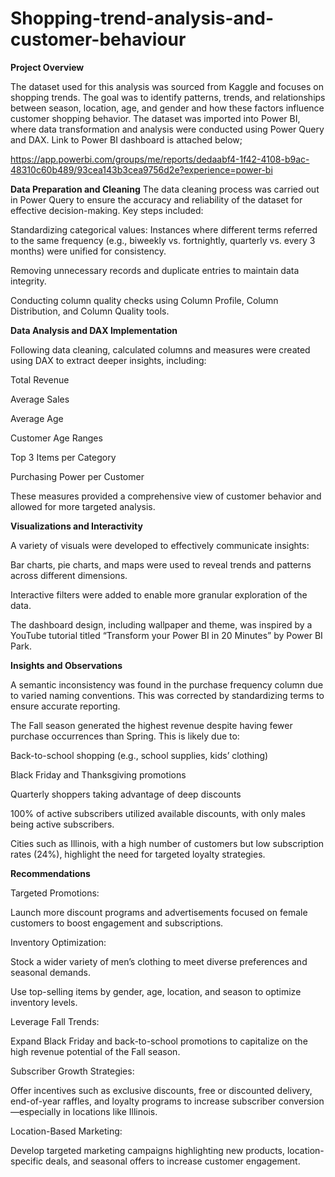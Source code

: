 # Shopping-trend-analysis-and-customer-behaviour
**Project Overview**

The dataset used for this analysis was sourced from Kaggle and focuses on shopping trends. The goal was to identify patterns, trends, and relationships between season, location, age, and gender and how these factors influence customer shopping behavior. The dataset was imported into Power BI, where data transformation and analysis were conducted using Power Query and DAX. Link to Power BI dashboard is attached below;

https://app.powerbi.com/groups/me/reports/dedaabf4-1f42-4108-b9ac-48310c60b489/93cea143b3cea9756d2e?experience=power-bi

**Data Preparation and Cleaning**
The data cleaning process was carried out in Power Query to ensure the accuracy and reliability of the dataset for effective decision-making. Key steps included:

Standardizing categorical values: Instances where different terms referred to the same frequency (e.g., biweekly vs. fortnightly, quarterly vs. every 3 months) were unified for consistency.

Removing unnecessary records and duplicate entries to maintain data integrity.

Conducting column quality checks using Column Profile, Column Distribution, and Column Quality tools.

**Data Analysis and DAX Implementation**

Following data cleaning, calculated columns and measures were created using DAX to extract deeper insights, including:

Total Revenue

Average Sales

Average Age

Customer Age Ranges

Top 3 Items per Category

Purchasing Power per Customer

These measures provided a comprehensive view of customer behavior and allowed for more targeted analysis.

**Visualizations and Interactivity**

A variety of visuals were developed to effectively communicate insights:

Bar charts, pie charts, and maps were used to reveal trends and patterns across different dimensions.

Interactive filters were added to enable more granular exploration of the data.

The dashboard design, including wallpaper and theme, was inspired by a YouTube tutorial titled “Transform your Power BI in 20 Minutes” by Power BI Park.

**Insights and Observations**

A semantic inconsistency was found in the purchase frequency column due to varied naming conventions. This was corrected by standardizing terms to ensure accurate reporting.

The Fall season generated the highest revenue despite having fewer purchase occurrences than Spring. This is likely due to:

Back-to-school shopping (e.g., school supplies, kids’ clothing)

Black Friday and Thanksgiving promotions

Quarterly shoppers taking advantage of deep discounts

100% of active subscribers utilized available discounts, with only males being active subscribers.

Cities such as Illinois, with a high number of customers but low subscription rates (24%), highlight the need for targeted loyalty strategies.

**Recommendations**

Targeted Promotions:

Launch more discount programs and advertisements focused on female customers to boost engagement and subscriptions.

Inventory Optimization:

Stock a wider variety of men’s clothing to meet diverse preferences and seasonal demands.

Use top-selling items by gender, age, location, and season to optimize inventory levels.

Leverage Fall Trends:

Expand Black Friday and back-to-school promotions to capitalize on the high revenue potential of the Fall season.

Subscriber Growth Strategies:

Offer incentives such as exclusive discounts, free or discounted delivery, end-of-year raffles, and loyalty programs to increase subscriber conversion—especially in locations like Illinois.

Location-Based Marketing:

Develop targeted marketing campaigns highlighting new products, location-specific deals, and seasonal offers to increase customer engagement.
